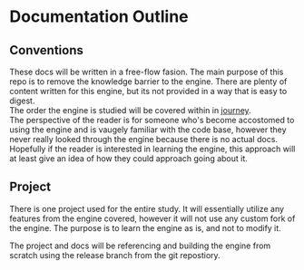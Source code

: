 # Documentation Outline

## Conventions

These docs will be written in a free-flow fasion. The main purpose of this repo is to remove the knowledge barrier to the engine. There are plenty of content written for this engine, but its not provided in a way that is easy to digest.  
The order the engine is studied will be covered within in [journey](journey.md).  
The perspective of the reader is for someone who's become accostomed to using the engine and is vaugely familiar with the code base, however they never really looked through the engine because there is no actual docs.  
Hopefully if the reader is interested in learning the engine, this approach will at least give an idea of how they could approach going about it.


## Project

There is one project used for the entire study. It will essentially utilize any features from the engine covered, however it will not use any custom fork of the engine. The purpose is to learn the engine as is, and not to modify it.

The project and docs will be referencing and building the engine from scratch using the release branch from the git repostiory.
